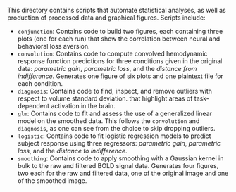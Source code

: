 This directory contains scripts that automate statistical analyses, as well as
production of processed data and graphical figures. Scripts include:
- `conjunction`: Contains code to build two figures, each containing three plots
  (one for each run) that show the correlation between neural and behavioral
  loss aversion.
- `convolution`: Contains code to compute convolved hemodynamic response
  function predictions for three conditions given in the original data:
  *parametric gain*, *parametric loss*, and the *distance from indifference*.
  Generates one figure of six plots and one plaintext file for each condition.
- `diagnosis`: Contains code to find, inspect, and remove outliers with respect
  to volume standard deviation.
  that highlight areas of task-dependent activation in the brain.
- `glm`: Contains code to fit and assess the use of a generalized linear model
  on the smoothed data. This follows the `convolution` and `diagnosis`, as one
  can see from the choice to skip dropping outliers.
- `logistic`: Contains code to fit logistic regression models to predict subject
  response using three regressors: *parametric gain*, *parametric loss*, and the
  *distance to indifference*.
- `smoothing`: Contains code to apply smoothing with a Gaussian kernel in bulk
  to the raw and filtered BOLD signal data. Generates four figures, two each for
  the raw and filtered data, one of the original image and one of the smoothed
  image.
